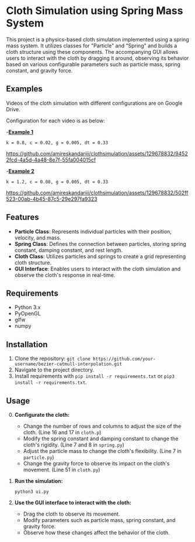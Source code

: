 # Cloth Simulation using Spring Mass System

This project is a physics-based cloth simulation implemented using a spring mass system. It utilizes classes for "Particle" and "Spring" and builds a cloth structure using these components. The accompanying GUI allows users to interact with the cloth by dragging it around, observing its behavior based on various configurable parameters such as particle mass, spring constant, and gravity force.

## Examples

Videos of the cloth simulation with different configurations are on Google Drive.

Configuration for each video is as below:



-**[Example 1](https://drive.google.com/file/d/1K6d7FgFUokR8fpKoVTQ2RjWLgxKS6-_3/view?usp=sharing)**
```
k = 0.8, c = 0.02, g = 0.005, dt = 0.33
```
https://github.com/amireskandariii/clothsimulation/assets/129678832/94522fcd-4a5d-4a48-8e7f-55fa004015cf

-**[Example 2](https://drive.google.com/file/d/1JiLOUhBF4-KltnBbJyFDcDr07HqNQuc0/view)**
```
k = 1.2, c = 0.08, g = 0.005, dt = 0.33
```

https://github.com/amireskandariii/clothsimulation/assets/129678832/502ff523-00ab-4b45-87c5-29e297fa9323


## Features

- **Particle Class**: Represents individual particles with their position, velocity, and mass.
- **Spring Class**: Defines the connection between particles, storing spring constant, damping constant, and rest length.
- **Cloth Class**: Utilizes particles and springs to create a  grid representing cloth structure.
- **GUI Interface**: Enables users to interact with the cloth simulation and observe the cloth's response in real-time.

## Requirements

- Python 3.x
- PyOpenGL
- glfw
- numpy

## Installation

1. Clone the repository: `git clone https://github.com/your-username/bezier-catmull-interpolation.git`
2. Navigate to the project directory.
3. Install requirements with `pip install -r requirements.txt` or `pip3 install -r requirements.txt`.

## Usage
0. **Configurate the cloth:**
   - Change the number of rows and columns to adjust the size of the cloth. (Line 16 and 17 in `cloth.p`)
   - Modify the spring constant and damping constant to change the cloth's rigidity. (Line 7 and 8 in `spring.py`)
   - Adjust the particle mass to change the cloth's flexibility. (Line 7 in `particle.py`)
   - Change the gravity force to observe its impact on the cloth's movement. (Line 51 in `cloth.py`)

1. **Run the simulation:**

    ```
    python3 ui.py
    ```

2. **Use the GUI interface to interact with the cloth:**
   - Drag the cloth to observe its movement.
   - Modify parameters such as particle mass, spring constant, and gravity force.
   - Observe how these changes affect the behavior of the cloth.





